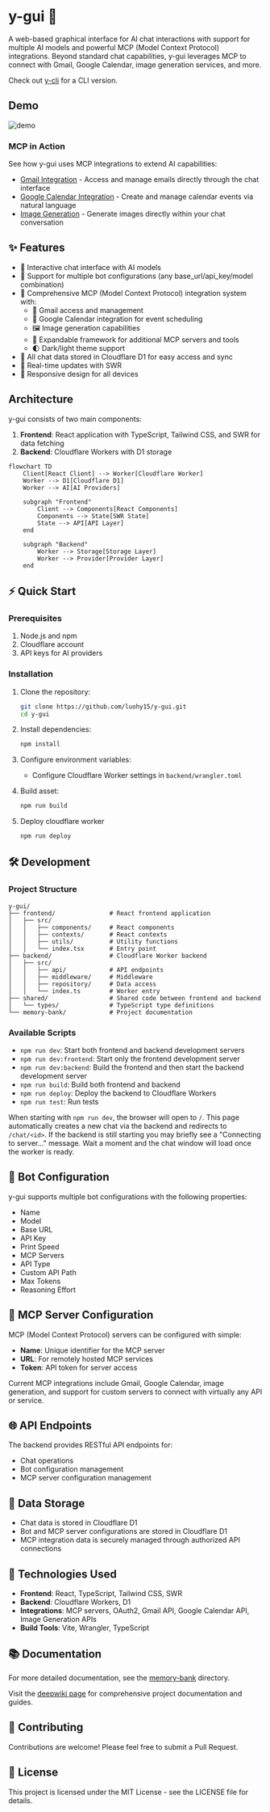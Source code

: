 # y-gui 🚀

A web-based graphical interface for AI chat interactions with support for multiple AI models and powerful MCP (Model Context Protocol) integrations. Beyond standard chat capabilities, y-gui leverages MCP to connect with Gmail, Google Calendar, image generation services, and more.

Check out [y-cli](https://github.com/luohy15/y-cli) for a CLI version.

## Demo

![demo](https://cdn.luohy15.com/y-gui-demo-4.png)

### MCP in Action
See how y-gui uses MCP integrations to extend AI capabilities:

- [Gmail Integration](https://yovy.app/share/053b3990) - Access and manage emails directly through the chat interface
- [Google Calendar Integration](https://yovy.app/share/fd8e60b5) - Create and manage calendar events via natural language
- [Image Generation](https://yovy.app/share/0e36ad05) - Generate images directly within your chat conversation

## ✨ Features

- 💬 Interactive chat interface with AI models
- 🤖 Support for multiple bot configurations (any base_url/api_key/model combination)
- 🔗 Comprehensive MCP (Model Context Protocol) integration system with:
  - 📧 Gmail access and management
  - 📅 Google Calendar integration for event scheduling
  - 🖼️ Image generation capabilities
  - 🧩 Expandable framework for additional MCP servers and tools
  - 🌓 Dark/light theme support
- 📝 All chat data stored in Cloudflare D1 for easy access and sync
- 🔄 Real-time updates with SWR
- 📱 Responsive design for all devices

## Architecture

y-gui consists of two main components:

1. **Frontend**: React application with TypeScript, Tailwind CSS, and SWR for data fetching
2. **Backend**: Cloudflare Workers with D1 storage

```mermaid
flowchart TD
    Client[React Client] --> Worker[Cloudflare Worker]
    Worker --> D1[Cloudflare D1]
    Worker --> AI[AI Providers]

    subgraph "Frontend"
        Client --> Components[React Components]
        Components --> State[SWR State]
        State --> API[API Layer]
    end

    subgraph "Backend"
        Worker --> Storage[Storage Layer]
        Worker --> Provider[Provider Layer]
    end
```

## ⚡ Quick Start

### Prerequisites

1. Node.js and npm
2. Cloudflare account
3. API keys for AI providers

### Installation

1. Clone the repository:
   ```bash
   git clone https://github.com/luohy15/y-gui.git
   cd y-gui
   ```

2. Install dependencies:
   ```bash
   npm install
   ```

3. Configure environment variables:
   - Configure Cloudflare Worker settings in `backend/wrangler.toml`

4. Build asset:
   ```bash
   npm run build
   ```

5. Deploy cloudflare worker
   ```bash
   npm run deploy
   ```

## 🛠️ Development

### Project Structure

```
y-gui/
├── frontend/               # React frontend application
│   ├── src/
│   │   ├── components/     # React components
│   │   ├── contexts/       # React contexts
│   │   ├── utils/          # Utility functions
│   │   └── index.tsx       # Entry point
├── backend/                # Cloudflare Worker backend
│   ├── src/
│   │   ├── api/            # API endpoints
│   │   ├── middleware/     # Middleware
│   │   ├── repository/     # Data access
│   │   └── index.ts        # Worker entry
├── shared/                 # Shared code between frontend and backend
│   └── types/              # TypeScript type definitions
└── memory-bank/            # Project documentation
```

### Available Scripts

- `npm run dev`: Start both frontend and backend development servers
- `npm run dev:frontend`: Start only the frontend development server
- `npm run dev:backend`: Build the frontend and then start the backend development server
- `npm run build`: Build both frontend and backend
- `npm run deploy`: Deploy the backend to Cloudflare Workers
- `npm run test`: Run tests


When starting with `npm run dev`, the browser will open to `/`. This page automatically
creates a new chat via the backend and redirects to `/chat/<id>`. If the backend
is still starting you may briefly see a "Connecting to server…" message. Wait a
moment and the chat window will load once the worker is ready.

## 🤖 Bot Configuration

y-gui supports multiple bot configurations with the following properties:

- Name
- Model
- Base URL
- API Key
- Print Speed
- MCP Servers
- API Type
- Custom API Path
- Max Tokens
- Reasoning Effort

## 🔗 MCP Server Configuration

MCP (Model Context Protocol) servers can be configured with simple:
- **Name**: Unique identifier for the MCP server
- **URL**: For remotely hosted MCP services
 - **Token**: API token for server access

Current MCP integrations include Gmail, Google Calendar, image generation, and support for custom servers to connect with virtually any API or service.

## 🌐 API Endpoints

The backend provides RESTful API endpoints for:

- Chat operations
- Bot configuration management
- MCP server configuration management

## 🔄 Data Storage

- Chat data is stored in Cloudflare D1
- Bot and MCP server configurations are stored in Cloudflare D1
- MCP integration data is securely managed through authorized API connections

## 🧩 Technologies Used

- **Frontend**: React, TypeScript, Tailwind CSS, SWR
- **Backend**: Cloudflare Workers, D1
- **Integrations**: MCP servers, OAuth2, Gmail API, Google Calendar API, Image Generation APIs
- **Build Tools**: Vite, Wrangler, TypeScript

## 📚 Documentation

For more detailed documentation, see the [memory-bank](./memory-bank) directory.

Visit the [deepwiki page](https://deepwiki.com/luohy15/y-gui) for comprehensive project documentation and guides.

## 🤝 Contributing

Contributions are welcome! Please feel free to submit a Pull Request.

## 📄 License

This project is licensed under the MIT License - see the LICENSE file for details.
